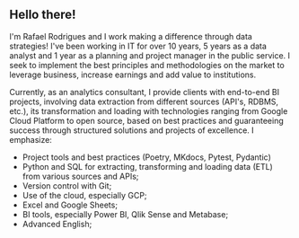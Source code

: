 ## Hello there!

I'm Rafael Rodrigues and I work making a difference through data strategies! I've been working in IT for over 10 years, 5 years as a data analyst and 1 year as a planning and project manager in the public service. I seek to implement the best principles and methodologies on the market to leverage business, increase earnings and add value to institutions.

Currently, as an analytics consultant, I provide clients with end-to-end BI projects, involving data extraction from different sources (API's, RDBMS, etc.), its transformation and loading with technologies ranging from Google Cloud Platform to open source, based on best practices and guaranteeing success through structured solutions and projects of excellence.
I emphasize:

- Project tools and best practices (Poetry, MKdocs, Pytest, Pydantic) 
- Python and SQL for extracting, transforming and loading data (ETL) from various sources and APIs;
- Version control with Git; 
- Use of the cloud, especially GCP; 
- Excel and Google Sheets;
- BI tools, especially Power BI, Qlik Sense and Metabase;
- Advanced English;